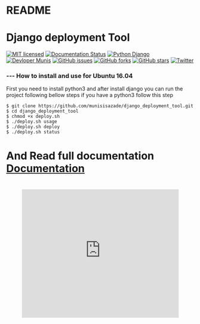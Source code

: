 # README #

# Django deployment Tool #

[![MIT licensed](https://img.shields.io/badge/license-MIT-blue.svg)](https://raw.githubusercontent.com/hyperium/hyper/master/LICENSE)
[![Documentation Status](https://readthedocs.org/projects/django-deployment-tool/badge/?version=latest)](http://django-deployment-tool.readthedocs.io/en/latest/?badge=latest)
[![Python Django](https://img.shields.io/badge/python-django-blue.svg)](http://django-deployment-tool.readthedocs.io/en/latest/?badge=latest)
[![Devloper Munis](https://img.shields.io/badge/developer-Munis-brightgreen.svg)](http://django-deployment-tool.readthedocs.io/en/latest/?badge=latest)
[![GitHub issues](https://img.shields.io/github/issues/munisisazade/django_deployment_tool.svg)](https://github.com/munisisazade/django_deployment_tool/issues)
[![GitHub forks](https://img.shields.io/github/forks/munisisazade/django_deployment_tool.svg)](https://github.com/munisisazade/django_deployment_tool/network)
[![GitHub stars](https://img.shields.io/github/stars/munisisazade/django_deployment_tool.svg)](https://github.com/munisisazade/django_deployment_tool/stargazers)
[![Twitter](https://img.shields.io/twitter/url/https/github.com/munisisazade/django_deployment_tool.svg?style=social)](https://twitter.com/intent/tweet?text=Wow:&url=https://github.com/munisisazade/django_deployment_tool)

### --- How to install and use for Ubuntu 16.04 ###

First you need to install python3 and after install django you can run the project following bellow steps
if you have a python3 follow this step
```
$ git clone https://github.com/munisisazade/django_deployment_tool.git
$ cd django_deployment_tool
$ chmod +x deploy.sh
$ ./deploy.sh usage
$ ./deploy.sh deploy
$ ./deploy.sh status
```
# And Read full documentation [Documentation](http://django-deployment-tool.readthedocs.io/en/latest/) #
#
<p align="center">
  <iframe width="420" height="345" src="http://www.youtube.com/embed/hlGdZ9ML7NI?autoplay=1" frameborder="0" allowfullscreen></iframe>
</p>
